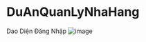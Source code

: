 # DuAnQuanLyNhaHang
Dao Diện Đăng Nhập
![image](https://github.com/basil204/DuAnQuanLyNhaHang/assets/96483932/b5edb298-86bb-4c4f-98c5-ec035ef8d800)
